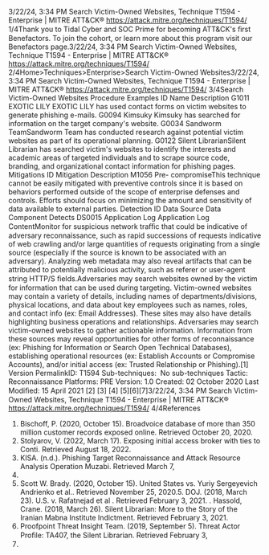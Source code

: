 3/22/24, 3:34 PM Search Victim-Owned Websites, Technique T1594 - Enterprise | MITRE ATT&CK®
https://attack.mitre.org/techniques/T1594/ 1/4Thank you to Tidal Cyber and SOC Prime for becoming ATT&CK's ﬁrst Benefactors. To join the cohort, or learn more about this program visit our
Benefactors page.3/22/24, 3:34 PM Search Victim-Owned Websites, Technique T1594 - Enterprise | MITRE ATT&CK®
https://attack.mitre.org/techniques/T1594/ 2/4Home>Techniques>Enterprise>Search Victim-Owned Websites3/22/24, 3:34 PM Search Victim-Owned Websites, Technique T1594 - Enterprise | MITRE ATT&CK®
https://attack.mitre.org/techniques/T1594/ 3/4Search Victim-Owned Websites
Procedure Examples
ID Name Description
G1011 EXOTIC LILY EXOTIC LILY has used contact forms on victim websites to generate phishing e-mails.
G0094 Kimsuky Kimsuky has searched for information on the target company's website.
G0034 Sandworm
TeamSandworm Team has conducted research against potential victim websites as part of its operational
planning.
G0122 Silent
LibrarianSilent Librarian has searched victim's websites to identify the interests and academic areas of targeted
individuals and to scrape source code, branding, and organizational contact information for phishing pages.
Mitigations
ID Mitigation Description
M1056 Pre-
compromiseThis technique cannot be easily mitigated with preventive controls since it is based on behaviors performed
outside of the scope of enterprise defenses and controls. Efforts should focus on minimizing the amount
and sensitivity of data available to external parties.
Detection
ID Data Source Data Component Detects
DS0015 Application Log Application Log
ContentMonitor for suspicious network traﬃc that could be indicative of adversary
reconnaissance, such as rapid successions of requests indicative of web crawling
and/or large quantities of requests originating from a single source (especially if the
source is known to be associated with an adversary). Analyzing web metadata may also
reveal artifacts that can be attributed to potentially malicious activity, such as referer or
user-agent string HTTP/S ﬁelds.Adversaries may search websites owned by the victim for information that can be used during targeting. Victim-owned websites may
contain a variety of details, including names of departments/divisions, physical locations, and data about key employees such as names,
roles, and contact info (ex: Email Addresses). These sites may also have details highlighting business operations and relationships.
Adversaries may search victim-owned websites to gather actionable information. Information from these sources may reveal opportunities
for other forms of reconnaissance (ex: Phishing for Information or Search Open Technical Databases), establishing operational resources
(ex: Establish Accounts or Compromise Accounts), and/or initial access (ex: Trusted Relationship or Phishing).[1]
Version PermalinkID: T1594
Sub-techniques:  No sub-techniques
 
Tactic: Reconnaissance
 
Platforms: PRE
Version: 1.0
Created: 02 October 2020
Last Modiﬁed: 15 April 2021
[2]
[3]
[4]
[5][6][7]3/22/24, 3:34 PM Search Victim-Owned Websites, Technique T1594 - Enterprise | MITRE ATT&CK®
https://attack.mitre.org/techniques/T1594/ 4/4References
1. Bischoff, P. (2020, October 15). Broadvoice database of more
than 350 million customer records exposed online. Retrieved
October 20, 2020.
2. Stolyarov, V. (2022, March 17). Exposing initial access broker
with ties to Conti. Retrieved August 18, 2022.
3. KISA. (n.d.). Phishing Target Reconnaissance and Attack
Resource Analysis Operation Muzabi. Retrieved March 7,
2022.
4. Scott W. Brady. (2020, October 15). United States vs. Yuriy
Sergeyevich Andrienko et al.. Retrieved November 25, 2020.5. DOJ. (2018, March 23). U.S. v. Rafatnejad et al . Retrieved
February 3, 2021.
 . Hassold, Crane. (2018, March 26). Silent Librarian: More to the
Story of the Iranian Mabna Institute Indictment. Retrieved
February 3, 2021.
7. Proofpoint Threat Insight Team. (2019, September 5). Threat
Actor Proﬁle: TA407, the Silent Librarian. Retrieved February 3,
2021.